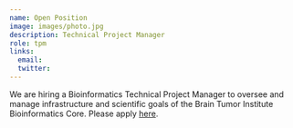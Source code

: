 ```yaml
---
name: Open Position
image: images/photo.jpg
description: Technical Project Manager
role: tpm
links:
  email: 
  twitter: 
---
```


We are hiring a Bioinformatics Technical Project Manager to oversee and manage infrastructure and scientific goals of the Brain Tumor Institute Bioinformatics Core. Please apply [here](https://cnhs.taleo.net/careersection/1/jobdetail.ftl?job=250000NZ&tz=GMT-05%3A00&tzname=America%2FNew_York).